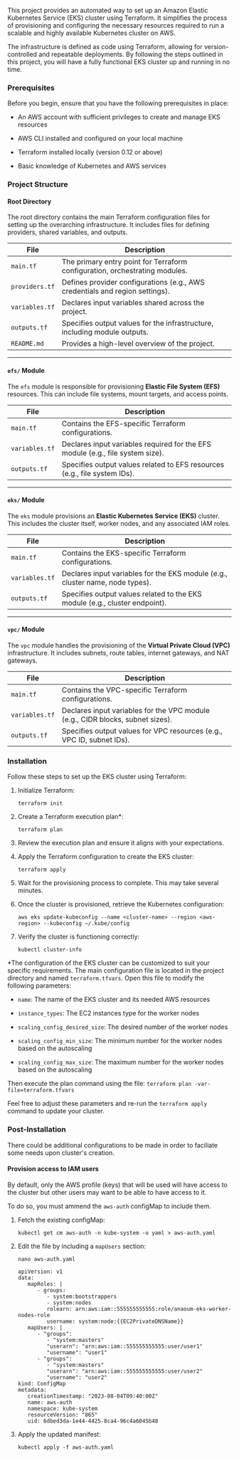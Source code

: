 This project provides an automated way to set up an Amazon Elastic Kubernetes Service (EKS) cluster using Terraform. It simplifies the process of provisioning and configuring the necessary resources required to run a scalable and highly available Kubernetes cluster on AWS.

The infrastructure is defined as code using Terraform, allowing for version-controlled and repeatable deployments. By following the steps outlined in this project, you will have a fully functional EKS cluster up and running in no time.

### Prerequisites
Before you begin, ensure that you have the following prerequisites in place:

- An AWS account with sufficient privileges to create and manage EKS resources

- AWS CLI installed and configured on your local machine

- Terraform installed locally (version 0.12 or above)

- Basic knowledge of Kubernetes and AWS services


### Project Structure

#### Root Directory
The root directory contains the main Terraform configuration files for setting up the overarching infrastructure. It includes files for defining providers, shared variables, and outputs.

| File           | Description                                                                 |
|----------------|-----------------------------------------------------------------------------|
| `main.tf`      | The primary entry point for Terraform configuration, orchestrating modules. |
| `providers.tf` | Defines provider configurations (e.g., AWS credentials and region settings). |
| `variables.tf` | Declares input variables shared across the project.                         |
| `outputs.tf`   | Specifies output values for the infrastructure, including module outputs.   |
| `README.md`    | Provides a high-level overview of the project.                              |

---

#### `efs/` Module
The `efs` module is responsible for provisioning **Elastic File System (EFS)** resources. This can include file systems, mount targets, and access points.

| File           | Description                                                                  |
|----------------|------------------------------------------------------------------------------|
| `main.tf`      | Contains the EFS-specific Terraform configurations.                         |
| `variables.tf` | Declares input variables required for the EFS module (e.g., file system size). |
| `outputs.tf`   | Specifies output values related to EFS resources (e.g., file system IDs).   |

---

#### `eks/` Module
The `eks` module provisions an **Elastic Kubernetes Service (EKS)** cluster. This includes the cluster itself, worker nodes, and any associated IAM roles.

| File           | Description                                                                  |
|----------------|------------------------------------------------------------------------------|
| `main.tf`      | Contains the EKS-specific Terraform configurations.                         |
| `variables.tf` | Declares input variables for the EKS module (e.g., cluster name, node types). |
| `outputs.tf`   | Specifies output values related to the EKS module (e.g., cluster endpoint). |

---

#### `vpc/` Module
The `vpc` module handles the provisioning of the **Virtual Private Cloud (VPC)** infrastructure. It includes subnets, route tables, internet gateways, and NAT gateways.

| File           | Description                                                                  |
|----------------|------------------------------------------------------------------------------|
| `main.tf`      | Contains the VPC-specific Terraform configurations.                         |
| `variables.tf` | Declares input variables for the VPC module (e.g., CIDR blocks, subnet sizes). |
| `outputs.tf`   | Specifies output values for VPC resources (e.g., VPC ID, subnet IDs).       |


### Installation
Follow these steps to set up the EKS cluster using Terraform:

1. Initialize Terraform:
   ```shell
   terraform init
   ```

2. Create a Terraform execution plan*:
   ```shell
   terraform plan
   ```

3. Review the execution plan and ensure it aligns with your expectations.

4. Apply the Terraform configuration to create the EKS cluster:
   ```shell
   terraform apply
   ```

5. Wait for the provisioning process to complete. This may take several minutes.

6. Once the cluster is provisioned, retrieve the Kubernetes configuration:
   ```shell
   aws eks update-kubeconfig --name <cluster-name> --region <aws-region> --kubeconfig ~/.kube/config
   ```

7. Verify the cluster is functioning correctly:
   ```shell
   kubectl cluster-info
   ```


*The configuration of the EKS cluster can be customized to suit your specific requirements. The main configuration file is located in the project directory and named `terraform.tfvars`. Open this file to modify the following parameters:

- `name`: The name of the EKS cluster and its needed AWS resources

- `instance_types`: The EC2 instances type for the worker nodes

- `scaling_config_desired_size`: The desired number of the worker nodes

- `scaling_config_min_size`: The minimum number for the worker nodes based on the autoscaling

- `scaling_config_max_size`: The maximum number for the worker nodes based on the autoscaling

Then execute the plan command using the file: `terraform plan -var-file=terraform.tfvars`

Feel free to adjust these parameters and re-run the `terraform apply` command to update your cluster.

### Post-Installation

There could be additional configurations to be made in order to faciliate some needs upon cluster's creation.

#### Provision access to IAM users

By default, only the AWS profile (keys) that will be used will have access to the cluster but other users may want to be able to have access to it.

To do so, you must ammend the `aws-auth` configMap to include them.

1. Fetch the existing configMap:
   ```shell
   kubectl get cm aws-auth -n kube-system -o yaml > aws-auth.yaml
   ```

2. Edit the file by including a `mapUsers` section:
   ```shell
   nano aws-auth.yaml
   ```

      ```shell
      apiVersion: v1
      data:
         mapRoles: |
            - groups:
               - system:bootstrappers
               - system:nodes
               rolearn: arn:aws:iam::555555555555:role/anaoum-eks-worker-nodes-role
               username: system:node:{{EC2PrivateDNSName}}
         mapUsers: |
            - "groups":
               - "system:masters"
               "userarn": "arn:aws:iam::555555555555:user/user1"
               "username": "user1"
            - "groups":
               - "system:masters"
               "userarn": "arn:aws:iam::555555555555:user/user2"
               "username": "user2"
      kind: ConfigMap
      metadata:
         creationTimestamp: "2023-08-04T09:40:00Z"
         name: aws-auth
         namespace: kube-system
         resourceVersion: "865"
         uid: 6dbed3da-1e44-4425-8ca4-96c4a6045b48
      ```

3. Apply the updated manifest:
   ```shell
   kubectl apply -f aws-auth.yaml
   ```

